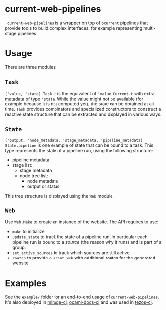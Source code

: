 #  current-web-pipelines

` current-web-pipelines` is a wrapper on top of `ocurrent` pipelines that
provide tools to build complex interfaces, for example representing multi-stage
pipelines.

# Usage

There are three modules:

## `Task`

`('value, 'state) Task.t` is the equivalent of `'value Current.t` with extra
metadata of type `'state`. While the value might not be available (for example
because it is not computed yet), the state can be obtained at all time. `Task`
provides combinators and specialized constructors to  construct a reactive state
structure that can be extracted and displayed in various ways.

## `State`

`('output, 'node_metadata, 'stage_metadata, 'pipeline_metadata) State.pipeline`
is one example of state that can be bound to a task. This type represents the
state of a pipeline run, using the following structure:
- pipeline metadata
- stage list:
  - stage metadata
  - node tree list:
    - node metadata
    - output or status

This tree structure is displayed using the `Web` module.

## `Web`

Use `Web.Make` to create an instance of the website. The API requires to use:
- `make` to initialize
- `update_state` to track the state of a pipeline run. In particular each
  pipeline run is bound to a _source_ (the reason why it runs) and is part of a
  group.
- `set_active_sources` to track which sources are still active
- `routes` to provide `current_web` with additional routes for the
  generated website

# Examples

See the `example/` folder for an end-to-end usage of `current-web-pipelines`.
It's also deployed in [mirage-ci](https://github.com/ocurrent/mirage-ci), [ocaml-docs-ci](https://github.com/ocurrent/ocaml-docs-ci) and
was used in [tezos-ci](https://github.com/tarides/tezos-ci).

